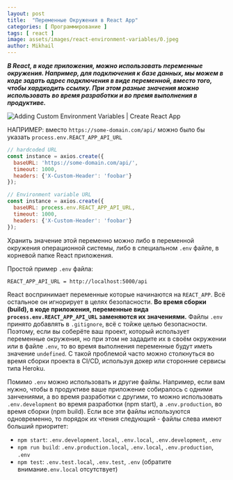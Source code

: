 ```yaml
---
layout: post
title:  "Переменные Окружения в React App"
categories: [ Программирование ]
tags: [ react ]
image: assets/images/react-environment-variables/0.jpeg
author: Mikhail
---
```

***В React, в коде приложения, можно использовать переменные окружения. Например, для подключения к базе данных, мы можем в коде задать адрес подключения в виде переменной, вместо того, чтобы хардкодить ссылку. При этом разные значения можно использовать во время разработки и во премя выполнения в продуктиве.***

![Adding Custom Environment Variables | Create React App](https://create-react-app.dev/docs/adding-custom-environment-variables/)

НАПРИМЕР: вместо `https://some-domain.com/api/` можно было бы указать `process.env.REACT_APP_API_URL`

```jsx
// hardcoded URL
const instance = axios.create({
  baseURL: 'https://some-domain.com/api/',
  timeout: 1000,
  headers: {'X-Custom-Header': 'foobar'}
});

// Environment variable URL
const instance = axios.create({
  baseURL: process.env.REACT_APP_API_URL,
  timeout: 1000,
  headers: {'X-Custom-Header': 'foobar'}
});
```

Хранить значение этой переменно можно либо в переменной окружения операционной системы, либо в специальном `.env` файле, в корневой папке React приложения.

Простой пример  `.env` файла:

```
REACT_APP_API_URL = http://localhost:5000/api
```

React воспринимает переменные которые начинаются на `REACT_APP`. Всё остальное он игнорирует в целях безопасности. **Во время сборки (build), в коде приложения, переменные вида `process.env.REACT_APP_API_URL` заменяются их значениями.** Файлы `.env` принято добавлять в `.gitignore`, всё с тойже целью безопасности. Поэтому, если вы соберёте ваш проект, который использует переменные окружения, но при этом не зададите их в своём окружении или в файле `.env`, то во время выполнения переменные будут иметь значение `undefined`. С такой проблемой часто можно столкнуться во время сборки проекта в CI/CD, используя докер или сторонние сервисы типа Heroku.

Помимо `.env` можно использовать и другие файлы. Например, если вам нужно, чтобы в продуктиве ваше приложение собиралось с одними занчениями, а во время разработки с другими, то можно использовать `.env.development` во время разработки (npm start), а `.env.production`, во время сборки (npm build). Если все эти файлы используются одновременно, то порядок их чтения следующий - файлы слева имеют больший приоритет:

- `npm start`: `.env.development.local`, `.env.local`, `.env.development`, `.env`
- `npm run build`: `.env.production.local`, `.env.local`, `.env.production`, `.env`
- `npm test`: `.env.test.local`, `.env.test`, `.env` (обратите внимание`.env.local` отсутствует)
